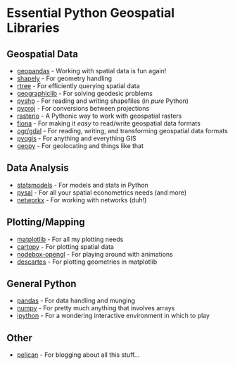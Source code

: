 # Essential Python Geospatial Libraries

## Geospatial Data

* [geopandas][] - Working with spatial data is fun again!
* [shapely][] - For geometry handling
* [rtree][] - For efficiently querying spatial data
* [geographiclib][] - For solving geodesic problems
* [pyshp][] - For reading and writing shapefiles (in _pure_ Python)
* [pyproj][] - For conversions between projections
* [rasterio][] - A Pythonic way to work with geospatial rasters
* [fiona][] - For making it _easy_ to read/write geospatial data formats
* [ogr/gdal][] - For reading, writing, and transforming geospatial data formats
* [pyqgis][] - For anything and everything GIS
* [geopy][] - For geolocating and things like that

## Data Analysis

* [statsmodels][] - For models and stats in Python
* [pysal][] - For all your spatial econometrics needs (and more)
* [networkx][] - For working with networks (duh!)

## Plotting/Mapping

* [matplotlib][] - For all my plotting needs
* [cartopy][] - For plotting spatial data
* [nodebox-opengl][] - For playing around with animations
* [descartes][] - For plotting geometries in matplotlib

## General Python

* [pandas][] - For data handling and munging
* [numpy][] - For pretty much anything that involves arrays
* [ipython][] - For a wondering interactive environment in which to play

## Other

* [pelican][] - For blogging about all this stuff...


[rasterio]: https://github.com/mapbox/rasterio
[pandas]: http://pandas.pydata.org/
[geopandas]: https://github.com/kjordahl/geopandas
[shapely]: https://pypi.python.org/pypi/Shapely
[cartopy]: http://scitools.org.uk/cartopy/
[rtree]: http://toblerity.github.io/rtree/
[nodebox-opengl]: http://www.cityinabottle.org/nodebox/
[statsmodels]: http://statsmodels.sourceforge.net/
[numpy]: http://www.numpy.org/
[geopy]: https://code.google.com/p/geopy/
[ipython]: http://ipython.org/
[freetype-py]: https://code.google.com/p/freetype-py/
[ogr/gdal]: https://pypi.python.org/pypi/GDAL/
[matplotlib]: http://matplotlib.org/
[fiona]: http://toblerity.github.io/fiona/
[networkx]: http://networkx.github.io/
[pelican]: http://docs.getpelican.com/en/3.2/
[pyqgis]: http://www.qgis.org/pyqgis-cookbook/
[pysal]: http://pythonhosted.org/PySAL/
[geographiclib]: http://geographiclib.sourceforge.net/
[pyproj]: https://code.google.com/p/pyproj/
[pyshp]: https://code.google.com/p/pyshp/
[descartes]: https://pypi.python.org/pypi/descartes
